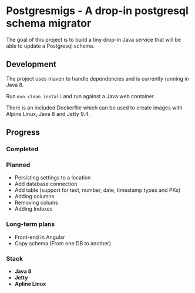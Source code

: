 # Postgresmigs - A drop-in postgresql schema migrator

The goal of this project is to build a tiny drop-in Java service that will be able to update a Postgresql schema. 

## Development

The project uses maven to handle dependencies and is currently running in Java 8.

Run `mvn clean install` and run against a Java web container.

There is an included Dockerfile which can be used to create images with Alpine Linux, Java 8 and Jetty 9.4. 

## Progress

### Completed

### Planned

  - Persisting settings to a location
  - Add database connection
  - Add table (support for text, number, date, timestamp types and PKs)
  - Adding columns
  - Removing colums
  - Adding Indexes

### Long-term plans

  - Front-end in Angular
  - Copy schema (From one DB to another)

### Stack

  - **Java 8**
  - **Jetty**
  - **Apline Linux**







